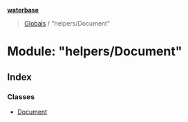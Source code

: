 **[waterbase](../README.md)**

> [Globals](../globals.md) / "helpers/Document"

# Module: "helpers/Document"

## Index

### Classes

- [Document](../classes/_helpers_document_.document.md)
